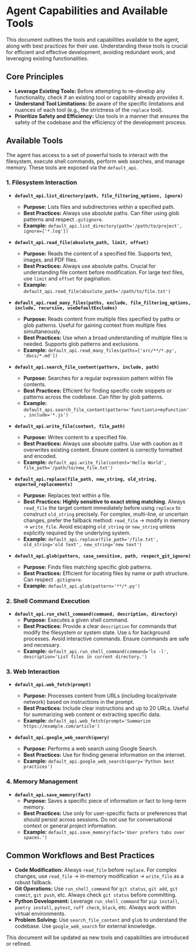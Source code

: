 # Agent Capabilities and Available Tools

This document outlines the tools and capabilities available to the agent, along with best practices for their use. Understanding these tools is crucial for efficient and effective development, avoiding redundant work, and leveraging existing functionalities.

## Core Principles

*   **Leverage Existing Tools:** Before attempting to re-develop any functionality, check if an existing tool or capability already provides it.
*   **Understand Tool Limitations:** Be aware of the specific limitations and nuances of each tool (e.g., the strictness of the `replace` tool).
*   **Prioritize Safety and Efficiency:** Use tools in a manner that ensures the safety of the codebase and the efficiency of the development process.

## Available Tools

The agent has access to a set of powerful tools to interact with the filesystem, execute shell commands, perform web searches, and manage memory. These tools are exposed via the `default_api`.

### 1. Filesystem Interaction

*   **`default_api.list_directory(path, file_filtering_options, ignore)`**
    *   **Purpose:** Lists files and subdirectories within a specified path.
    *   **Best Practices:** Always use absolute paths. Can filter using glob patterns and respect `.gitignore`.
    *   **Example:** `default_api.list_directory(path='/path/to/project', ignore=['*.log'])`

*   **`default_api.read_file(absolute_path, limit, offset)`**
    *   **Purpose:** Reads the content of a specified file. Supports text, images, and PDF files.
    *   **Best Practices:** Always use absolute paths. Crucial for understanding file content before modification. For large text files, use `limit` and `offset` for pagination.
    *   **Example:** `default_api.read_file(absolute_path='/path/to/file.txt')`

*   **`default_api.read_many_files(paths, exclude, file_filtering_options, include, recursive, useDefaultExcludes)`**
    *   **Purpose:** Reads content from multiple files specified by paths or glob patterns. Useful for gaining context from multiple files simultaneously.
    *   **Best Practices:** Use when a broad understanding of multiple files is needed. Supports glob patterns and exclusions.
    *   **Example:** `default_api.read_many_files(paths=['src/**/*.py', 'docs/*.md'])`

*   **`default_api.search_file_content(pattern, include, path)`**
    *   **Purpose:** Searches for a regular expression pattern within file contents.
    *   **Best Practices:** Efficient for finding specific code snippets or patterns across the codebase. Can filter by glob patterns.
    *   **Example:** `default_api.search_file_content(pattern='function\s+myFunction', include='*.js')`

*   **`default_api.write_file(content, file_path)`**
    *   **Purpose:** Writes content to a specified file.
    *   **Best Practices:** Always use absolute paths. Use with caution as it overwrites existing content. Ensure content is correctly formatted and encoded.
    *   **Example:** `default_api.write_file(content='Hello World', file_path='/path/to/new_file.txt')`

*   **`default_api.replace(file_path, new_string, old_string, expected_replacements)`**
    *   **Purpose:** Replaces text within a file.
    *   **Best Practices:** **Highly sensitive to exact string matching.** Always `read_file` the target content immediately before using `replace` to construct `old_string` precisely. For complex, multi-line, or uncertain changes, prefer the fallback method: `read_file` -> modify in memory -> `write_file`. Avoid escaping `old_string` or `new_string` unless explicitly required by the underlying system.
    *   **Example:** `default_api.replace(file_path='/file.txt', old_string='old text', new_string='new text')`

*   **`default_api.glob(pattern, case_sensitive, path, respect_git_ignore)`**
    *   **Purpose:** Finds files matching specific glob patterns.
    *   **Best Practices:** Efficient for locating files by name or path structure. Can respect `.gitignore`.
    *   **Example:** `default_api.glob(pattern='**/*.py')`

### 2. Shell Command Execution

*   **`default_api.run_shell_command(command, description, directory)`**
    *   **Purpose:** Executes a given shell command.
    *   **Best Practices:** Provide a clear `description` for commands that modify the filesystem or system state. Use `&` for background processes. Avoid interactive commands. Ensure commands are safe and necessary.
    *   **Example:** `default_api.run_shell_command(command='ls -l', description='List files in current directory.')`

### 3. Web Interaction

*   **`default_api.web_fetch(prompt)`**
    *   **Purpose:** Processes content from URLs (including local/private network) based on instructions in the prompt.
    *   **Best Practices:** Include clear instructions and up to 20 URLs. Useful for summarizing web content or extracting specific data.
    *   **Example:** `default_api.web_fetch(prompt='Summarize https://example.com/article')`

*   **`default_api.google_web_search(query)`**
    *   **Purpose:** Performs a web search using Google Search.
    *   **Best Practices:** Use for finding general information on the internet.
    *   **Example:** `default_api.google_web_search(query='Python best practices')`

### 4. Memory Management

*   **`default_api.save_memory(fact)`**
    *   **Purpose:** Saves a specific piece of information or fact to long-term memory.
    *   **Best Practices:** Use only for user-specific facts or preferences that should persist across sessions. Do not use for conversational context or general project information.
    *   **Example:** `default_api.save_memory(fact='User prefers tabs over spaces.')`

## Common Workflows and Best Practices

*   **Code Modification:** Always `read_file` before `replace`. For complex changes, use `read_file` -> in-memory modification -> `write_file` as a robust fallback.
*   **Git Operations:** Use `run_shell_command` for `git status`, `git add`, `git commit`, `git push`, etc. Always check `git status` before committing.
*   **Python Development:** Leverage `run_shell_command` for `pip install`, `poetry install`, `pytest`, `ruff check`, `black`, etc. Always work within virtual environments.
*   **Problem Solving:** Use `search_file_content` and `glob` to understand the codebase. Use `google_web_search` for external knowledge.

This document will be updated as new tools and capabilities are introduced or refined.
